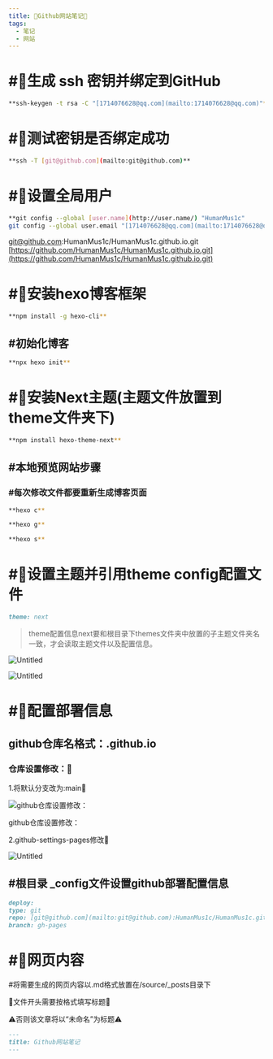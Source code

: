 ```yaml
---
title: 🎉Github网站笔记🎉
tags:
  - 笔记
  - 网站
---
```


# #🔑生成 ssh 密钥并绑定到GitHub

```bash
**ssh-keygen -t rsa -C "[1714076628@qq.com](mailto:1714076628@qq.com)"**
```

# #🔑测试密钥是否绑定成功

```bash
**ssh -T [git@github.com](mailto:git@github.com)**
```

# #👤设置全局用户

```bash
**git config --global [user.name](http://user.name/) "HumanMus1c"
git config --global user.email "[1714076628@qq.com](mailto:1714076628@qq.com)"**
```

[git@github.com](mailto:git@github.com):HumanMus1c/HumanMus1c.github.io.git
[https://github.com/HumanMus1c/HumanMus1c.github.io.git](https://github.com/HumanMus1c/HumanMus1c.github.io.git)

# #🔲安装hexo博客框架

```bash
**npm install -g hexo-cli**
```

## #初始化博客

```bash
**npx hexo init**
```

# #🔳安装Next主题(主题文件放置到theme文件夹下)

```bash
**npm install hexo-theme-next**
```

## #本地预览网站步骤

### #每次修改文件都要重新生成博客页面

```bash
**hexo c**
```

```bash
**hexo g**
```

```bash
**hexo s**
```

# #📝设置主题并引用theme config配置文件

```markdown
theme: next
```

> theme配置信息next要和根目录下themes文件夹中放置的子主题文件夹名一致，才会读取主题文件以及配置信息。
> 

![Untitled](/Untitled.png)

![Untitled](/Untitled1.png)

# #🚀配置部署信息

## github仓库名格式：<github ID>.github.io

### 仓库设置修改：🔧

1.将默认分支改为:main🔧

![github仓库设置修改：](../images/Untitled2.png)

github仓库设置修改：

2.github-settings-pages修改🔧

![Untitled](Untitled3.png)

## #根目录 _config文件设置github部署配置信息

```markdown
deploy:
type: git
repo: [git@github.com](mailto:git@github.com):HumanMus1c/HumanMus1c.github.io.git
branch: gh-pages
```

# #📄网页内容

#将需要生成的网页内容以.md格式放置在/source/_posts目录下

🔔文件开头需要按格式填写标题🔔

⚠️否则该文章将以“未命名”为标题⚠️

```markdown
---
title: Github网站笔记
---
```